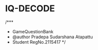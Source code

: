 # IQ-DECODE 
/***
 * GameQuestionBank
 * @author Pradepa Sudarshana Atapattu
 * Student RegNo.2115417
 */
